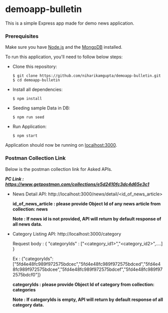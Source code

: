 # demoapp-bulletin 

This is a simple Express app made for demo news application.

### Prerequisites
Make sure you have [Node.js](http://nodejs.org/) and the [MongoDB](https://www.mongodb.com/) installed.

To run this application, you'll need to follow below steps:

* Clone this repository:

      $ git clone https://github.com/niharikamgupta/demoapp-bulletin.git
      $ cd demoapp-bulletin
* Install all dependencies:
      
      $ npm install
      
* Seeding sample Data in DB:

      $ npm run seed

* Run Application:

      $ npm start
      
Application should now be running on [localhost:3000](http://localhost:3000/).

### Postman Collection Link 
Below is the postman collection link for Asked APIs. 

***PC Link : https://www.getpostman.com/collections/e5d2410fc3dc4d65e3c1***

* News Detail API:
  http://localhost:3000/news/detail/<id_of_news_article>
  
  **id_of_news_article : please provide Object Id of any news article from collection: news**
  
  **Note : If news id is not provided, API will return by default response of all news data.**
  
 * Category Listing API:
   http://localhost:3000/category
   
   Request body : { "categoryIds" : ["<category_id1>","<category_id2>",....] }
   
   Ex : {"categoryIds":["5fd4e48fc989f972575bdcec","5fd4e48fc989f972575bdced","5fd4e48fc989f972575bdcee","5fd4e48fc989f972575bdcef","5fd4e48fc989f972575bdcf0"]}
   
   **categoryIds : please provide Object Id of category from collection: categories**
   
   **Note : If categoryIds is empty, API will return by default response of all category data.**
   
  
      
